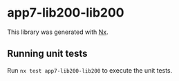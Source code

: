 # app7-lib200-lib200

This library was generated with [Nx](https://nx.dev).

## Running unit tests

Run `nx test app7-lib200-lib200` to execute the unit tests.
